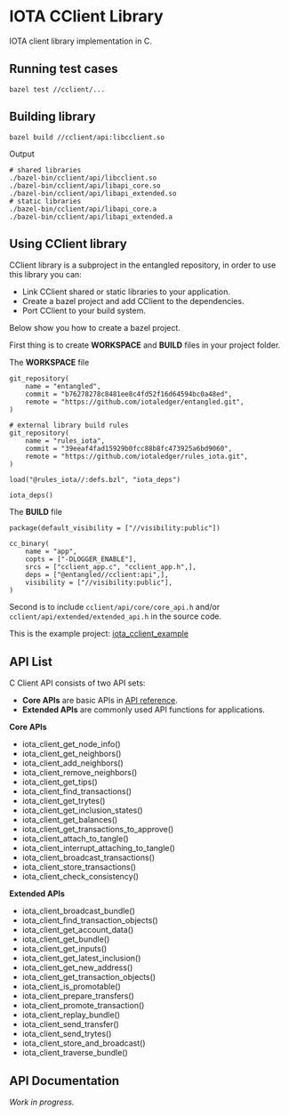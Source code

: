 # IOTA CClient Library  

IOTA client library implementation in C.  

## Running test cases

```
bazel test //cclient/...
```

## Building library  

```
bazel build //cclient/api:libcclient.so
```

Output  

```
# shared libraries
./bazel-bin/cclient/api/libcclient.so
./bazel-bin/cclient/api/libapi_core.so
./bazel-bin/cclient/api/libapi_extended.so
# static libraries
./bazel-bin/cclient/api/libapi_core.a
./bazel-bin/cclient/api/libapi_extended.a
```

## Using CClient library  

CClient library is a subproject in the entangled repository, in order to use this library you can:  

* Link CClient shared or static libraries to your application.
* Create a bazel project and add CClient to the dependencies.
* Port CClient to your build system.

Below show you how to create a bazel project.  

First thing is to create **WORKSPACE** and **BUILD** files in your project folder.

The **WORKSPACE** file  

```
git_repository(
    name = "entangled",
    commit = "b76278278c8481ee8c4fd52f16d64594bc0a48ed",
    remote = "https://github.com/iotaledger/entangled.git",
)

# external library build rules
git_repository(
    name = "rules_iota",
    commit = "39eeaf4fad15929b0fcc88b8fc473925a6bd9060",
    remote = "https://github.com/iotaledger/rules_iota.git",
)

load("@rules_iota//:defs.bzl", "iota_deps")

iota_deps()
```

The **BUILD** file  

```
package(default_visibility = ["//visibility:public"])

cc_binary(
    name = "app",
    copts = ["-DLOGGER_ENABLE"],
    srcs = ["cclient_app.c", "cclient_app.h",],
    deps = ["@entangled//cclient:api",],
    visibility = ["//visibility:public"],
)

```

Second is to include `cclient/api/core/core_api.h` and/or `cclient/api/extended/extended_api.h` in the source code.  

This is the example project: [iota_cclient_example](https://github.com/oopsmonk/iota_cclient_example)  

## API List  
C Client API consists of two API sets:  
* **Core APIs** are basic APIs in [API reference](https://docs.iota.org/docs/iri/0.1/references/api-reference).  
* **Extended APIs** are commonly used API functions for applications.

**Core APIs**  

* iota_client_get_node_info()
* iota_client_get_neighbors()
* iota_client_add_neighbors()
* iota_client_remove_neighbors()
* iota_client_get_tips()
* iota_client_find_transactions()
* iota_client_get_trytes()
* iota_client_get_inclusion_states()
* iota_client_get_balances()
* iota_client_get_transactions_to_approve()
* iota_client_attach_to_tangle()
* iota_client_interrupt_attaching_to_tangle()
* iota_client_broadcast_transactions()
* iota_client_store_transactions()
* iota_client_check_consistency()

**Extended APIs**  

* iota_client_broadcast_bundle()
* iota_client_find_transaction_objects()
* iota_client_get_account_data()
* iota_client_get_bundle()
* iota_client_get_inputs()
* iota_client_get_latest_inclusion()
* iota_client_get_new_address()
* iota_client_get_transaction_objects()
* iota_client_is_promotable()
* iota_client_prepare_transfers()
* iota_client_promote_transaction()
* iota_client_replay_bundle()
* iota_client_send_transfer()
* iota_client_send_trytes()
* iota_client_store_and_broadcast()
* iota_client_traverse_bundle()

## API Documentation  
*Work in progress.*  
